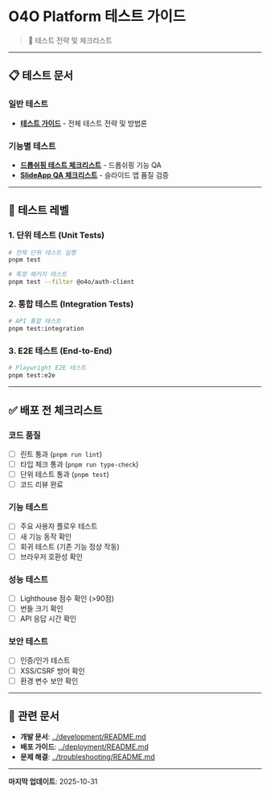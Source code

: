 # O4O Platform 테스트 가이드

> 🧪 테스트 전략 및 체크리스트

---

## 📋 테스트 문서

### 일반 테스트
- **[테스트 가이드](./test-guide.md)** - 전체 테스트 전략 및 방법론

### 기능별 테스트
- **[드롭쉬핑 테스트 체크리스트](./dropshipping-test-checklist.md)** - 드롭쉬핑 기능 QA
- **[SlideApp QA 체크리스트](./m5-slideapp-qa-checklist.md)** - 슬라이드 앱 품질 검증

---

## 🎯 테스트 레벨

### 1. 단위 테스트 (Unit Tests)
```bash
# 전체 단위 테스트 실행
pnpm test

# 특정 패키지 테스트
pnpm test --filter @o4o/auth-client
```

### 2. 통합 테스트 (Integration Tests)
```bash
# API 통합 테스트
pnpm test:integration
```

### 3. E2E 테스트 (End-to-End)
```bash
# Playwright E2E 테스트
pnpm test:e2e
```

---

## ✅ 배포 전 체크리스트

### 코드 품질
- [ ] 린트 통과 (`pnpm run lint`)
- [ ] 타입 체크 통과 (`pnpm run type-check`)
- [ ] 단위 테스트 통과 (`pnpm test`)
- [ ] 코드 리뷰 완료

### 기능 테스트
- [ ] 주요 사용자 플로우 테스트
- [ ] 새 기능 동작 확인
- [ ] 회귀 테스트 (기존 기능 정상 작동)
- [ ] 브라우저 호환성 확인

### 성능 테스트
- [ ] Lighthouse 점수 확인 (>90점)
- [ ] 번들 크기 확인
- [ ] API 응답 시간 확인

### 보안 테스트
- [ ] 인증/인가 테스트
- [ ] XSS/CSRF 방어 확인
- [ ] 환경 변수 보안 확인

---

## 🔗 관련 문서

- **개발 문서**: [../development/README.md](../development/README.md)
- **배포 가이드**: [../deployment/README.md](../deployment/README.md)
- **문제 해결**: [../troubleshooting/README.md](../troubleshooting/README.md)

---

**마지막 업데이트**: 2025-10-31

